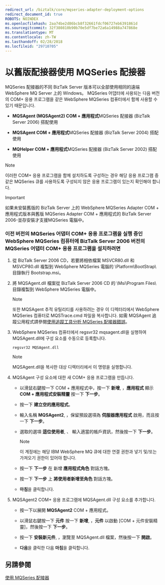 ```yaml
---
redirect_url: /biztalk/core/mqseries-adapter-deployment-options
redirect_document_id: true
ROBOTS: NOINDEX
ms.openlocfilehash: 2aa74be2d86bcb8f32661fdcf06727eb6391861d
ms.sourcegitcommit: 32f380810b90b70e5df7be72a6a14988a747868e
ms.translationtype: MT
ms.contentlocale: zh-TW
ms.lasthandoff: 02/28/2018
ms.locfileid: "29710705"
---
```

# <a name="using-mqseries-adapter-with-an-earlier-version-of-the-adapter"></a>以舊版配接器使用 MQSeries 配接器
MQSeries 配接器的不同 BizTalk Server 版本可以全部使用相同的遠端 WebSphere MQ Server 上的 Windows。 MQSeries 어댑터에 사용되는 다음 버전의 COM+ 응용 프로그램을 같은 WebSphere MQSeries 컴퓨터에서 함께 사용할 수 있기 때문입니다.  
  
-   **MQSAgent (MQSAgent2) COM + 應用程式**MQSeries 配接器 (BizTalk Server 2006) 搭配使用 
  
-   **MQSAgent COM + 應用程式**MQSeries 配接器 (BizTalk Server 2004) 搭配使用  
  
-   **MQHelper COM + 應用程式**MQSeries 配接器 (BizTalk Server 2002) 搭配使用 
  
> [!NOTE]
>  이러한 COM+ 응용 프로그램을 함께 설치하도록 구성하는 경우 해당 응용 프로그램 중 같은 MQSeries 큐를 사용하도록 구성되지 않은 응용 프로그램이 있는지 확인해야 합니다.  
  
> [!IMPORTANT]
>  如果未安裝舊版的 BizTalk Server 上的 WebSphere MQSeries Adapter COM + 應用程式版本與舊版 MQSeries Adapter COM + 應用程式的 BizTalk Server 2006-並存安裝才支援MQSeries 電腦中。  
  
### <a name="to-install-the-biztalk-server-2006-version-of-the-mqseries-adapter-com-application-on-a-websphere-mqseries-computer-that-is-running-an-earlier-version-of-the-mqseries-adapter-com-application"></a>이전 버전의 MQSeries 어댑터 COM+ 응용 프로그램을 실행 중인 WebSphere MQSeries 컴퓨터에 BizTalk Server 2006 버전의 MQSeries 어댑터 COM+ 응용 프로그램을 설치하려면  
  
1.  從 BizTalk Server 2006 CD，若要將相依檔案 MSVCR80.dll 和 MSVCP80.dll 複製到 WebSphere MQSeries 電腦的 \Platform\BootStrap\ 目錄執行 Bootstrap.msi。  
  
2.  將 MQSAgent.dll 檔案從 BizTalk Server 2006 CD 的 \Msi\Program Files\ 目錄複製到 WebSphere MQSeries 電腦中。  
  
    > [!NOTE]
    >  또한 MQSAgent 추적 유틸리티를 사용하려는 경우 이 디렉터리에서 WebSphere MQSeries 컴퓨터로 MQSTrace.cmd 파일을 복사합니다. 如需 MQSAgent 追蹤公用程式請參閱[使用追蹤工具分析 MQSeries 配接器錯誤](../core/analyzing-mqseries-adapter-errors-with-the-trace-tools.md)。  
  
3.  WebSphere MQSeries 컴퓨터에서 regsvr32 mqsagent.dll을 실행하여 MQSAgent.dll에 구성 요소를 수동으로 등록합니다.  
  
    ```  
    regsvr32 MQSAgent.dll  
    ```  
  
    > [!NOTE]
    >  MQSAgent.dll을 복사한 대상 디렉터리에서 이 명령을 실행합니다.  
  
4.  MQSAgent 구성 요소에 대한 새 COM+ 응용 프로그램을 만듭니다.  
  
    -   以滑鼠右鍵按一下 COM + 應用程式中，按一下 **新增**, ，**應用程式** 顯示 **COM + 應用程式安裝精靈** 按一下 **下一步**。  
  
    -   按一下  **建立空的應用程式**。  
  
    -   輸入名稱 **MQSAgent2**, ，保留預設選項為 **伺服器應用程式** 啟用，而且按一下 **下一步**。  
  
    -   選取的選項 **這位使用者**, 、 輸入適當的帳戶資訊，然後按一下  **下一步**。  
  
        > [!NOTE]
        >  이 계정에는 해당 IBM WebSphere MQ 큐에 대한 연결 권한과 넣기 및/또는 가져오기 권한이 있어야 합니다.  
  
    -   按一下  **下一步** 在 新增 **應用程式角色** 對話方塊。  
  
    -   按一下  **下一步** 上 **將使用者新增至角色** 對話方塊。  
  
    -   **마침**을 클릭합니다.  
  
5.  MQSAgent2 COM+ 응용 프로그램에 MQSAgent.dll 구성 요소를 추가합니다.  
  
    -   按一下以展開 **MQSAgent2** COM + 應用程式。  
  
    -   以滑鼠右鍵按一下 **元件** 按一下 **新增**, ，**元件** 以啟動 [COM + 元件安裝精靈]，然後按一下 **下一步**。  
  
    -   按一下  **安裝新元件**, ，瀏覽至 MQSAgent.dll 檔案，然後按一下 **開啟**。  
  
    -   **다음**을 클릭한 다음 **마침**을 클릭합니다.  
  
## <a name="see-also"></a>另請參閱  
 [使用 MQSeries 配接器](../core/using-the-mqseries-adapter.md)